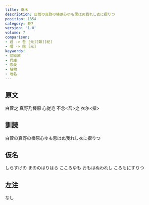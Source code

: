 ```yaml
---
title: 寄木
description: 白菅の真野の榛原心ゆも思はぬ我れし衣に摺りつ
position: 1354
category: 巻7
version: '1.0'
volume: 7
comparison:
- 君 -> 吾 [元][類][紀]
- 摺 -> 揩 [元]
keywords:
- 譬喩歌
- 兵庫
- 恋愛
- 植物
- 地名
---
```


## 原文

白菅之 真野乃榛原 心従毛 不念<吾>之 衣尓<揩>

## 訓読

白菅の真野の榛原心ゆも思はぬ我れし衣に摺りつ

## 仮名

しらすげの まののはりはら こころゆも おもはぬわれし ころもにすりつ

## 左注

なし

